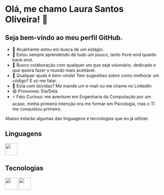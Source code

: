 # Olá, me chamo Laura Santos Oliveira! 👋
## Seja bem-vindo ao meu perfil GitHub. 

- 🔭 Atualmente estou em busca de um estágio.
- 🌱 Estou sempre aprendendo de tudo um pouco, tanto front-end quanto back-end.
- 👯 Busco colaboração com qualquer um que seja visionário, dedicado e que queira fazer o mundo mais aceitável. 
- 🤔 Qualquer ajuda é bem-vinda! Tem sugestões sobre como melhorar um código? É só me falar.
- 💬 Está com dúvidas? Me mande um e-mail ou me chame no LinkedIn.
- 😄 Pronomes: Ela/Dela
- ⚡ Fato Curioso: me aventurei em Engenharia da Computação por um acaso, minha primeira intenção era me formar em Psicologia, mas o TI me conquistou primeiro.

Abaixo estarão algumas das linguagens e tecnologias que eu já utilizei.

## Linguagens

<img loading="lazy" src="https://cdn.jsdelivr.net/gh/devicons/devicon@latest/icons/csharp/csharp-original.svg" width=40 height=40/>

## Tecnologias

<img loading="lazy" src="https://cdn.jsdelivr.net/gh/devicons/devicon@latest/icons/arduino/arduino-original-wordmark.svg" width=40 height=40/> <img loading="lazy" src="https://cdn.jsdelivr.net/gh/devicons/devicon@latest/icons/axios/axios-plain-wordmark.svg" width=40 height=40/>
